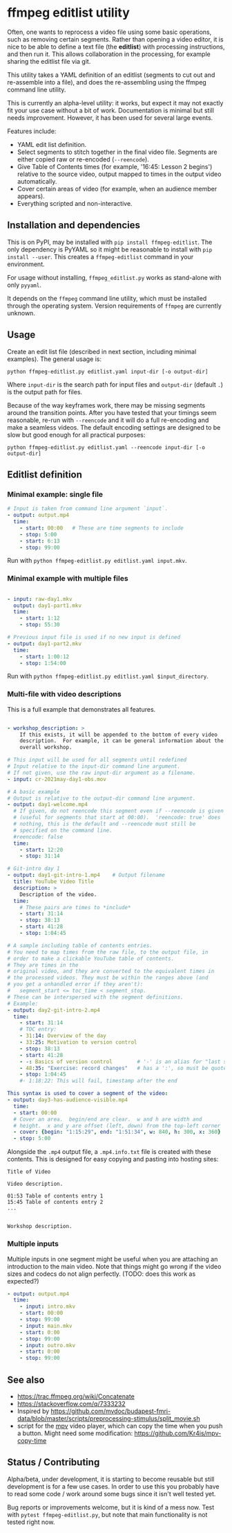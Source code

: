 # ffmpeg editlist utility

Often, one wants to reprocess a video file using some basic
operations, such as removing certain segments.  Rather than opening a
video editor, it is nice to be able to define a text file (the
**editlist**) with processing instructions, and then run it.  This
allows collaboration in the processing, for example sharing the
editlist file via git.

This utility takes a YAML definition of an editlist (segments to cut
out and re-assemble into a file), and does the re-assembling using the
ffmpeg command line utility.

This is currently an alpha-level utility: it works, but expect it may
not exactly fit your use case without a bit of work.  Documentation is
minimal but still needs improvement.  However, it has been used for
several large events.

Features include:

* YAML edit list definition.
* Select segments to stitch together in the final video file.
  Segments are either copied raw or re-encoded (`--reencode`).
* Give Table of Contents times (for example, '16:45: Lesson 2 begins')
  relative to the source video, output mapped to times in
  the output video automatically.
* Cover certain areas of video (for example, when an audience member
  appears).
* Everything scripted and non-interactive.



## Installation and dependencies

This is on PyPI, may be installed with `pip install ffmpeg-editlist`.
The only dependency is PyYAML so it might be reasonable to install
with `pip install --user`.  This creates a `ffmpeg-editlist` command
in your environment.

For usage without installing, `ffmpeg_editlist.py` works as
stand-alone with only `pyyaml`.

It depends on the `ffmpeg` command line utility, which must be
installed through the operating system.  Version requirements of
`ffmpeg` are currently unknown.



## Usage

Create an edit list file (described in next section, including minimal
examples).  The general usage is:

```
python ffmpeg-editlist.py editlist.yaml input-dir [-o output-dir]
```

Where `input-dir` is the search path for input files and `output-dir`
(default `.`) is the output path for files.

Because of the way keyframes work, there may be missing segments
around the transition points.  After you have tested that your timings
seem reasonable, re-run with ``--reencode`` and it will do a full
re-encoding and make a seamless videos.  The default encoding settings
are designed to be slow but good enough for all practical purposes:

```
python ffmpeg-editlist.py editlist.yaml --reencode input-dir [-o output-dir]
```




## Editlist definition


### Minimal example: single file

```yaml
# Input is taken from command line argument `input`.
- output: output.mp4
  time:
    - start: 00:00   # These are time segments to include
	- stop: 5:00
    - start: 6:13
	- stop: 99:00
```

Run with `python ffmpeg-editlist.py editlist.yaml input.mkv`.


### Minimal example with multiple files

```yaml

- input: raw-day1.mkv
  output: day1-part1.mkv
  time:
    - start: 1:12
	- stop: 55:30

# Previous input file is used if no new input is defined
- output: day1-part2.mkv
  time:
    - start: 1:00:12
	- stop: 1:54:00
```

Run with `python ffmpeg-editlist.py editlist.yaml $input_directory`.


### Multi-file with video descriptions

This is a full example that demonstrates all features.

```yaml

- workshop_description: >
    If this exists, it will be appended to the bottom of every video
    description.  For example, it can be general information about the
    overall workshop.

# This input will be used for all segments until redefined
# Input relative to the input-dir command line argument.
# If not given, use the raw input-dir argument as a filename.
- input: cr-2021may-day1-obs.mov

# A basic example
# Output is relative to the output-dir command line argument.
- output: day1-welcome.mp4
  # If given, do not reencode this segment even if --reencode is given
  # (useful for segments that start at 00:00).  'reencode: true' does
  # nothing, this is the default and --reencode must still be
  # specified on the command line.
  #reencode: false
  time:
    - start: 12:20
    - stop: 31:14

# Git-intro day 1
- output: day1-git-intro-1.mp4    # Output filename
  title: YouTube Video Title
  description: >
    Description of the video.
  time:
    # These pairs are times to *include*
    - start: 31:14
    - stop: 38:13
    - start: 41:28
    - stop: 1:04:45

# A sample including table of contents entries.
# You need to map times from the raw file, to the output file, in
# order to make a clickable YouTube table of contents.
# They are times in the
# original video, and they are converted to the equivalent times in
# the processed videos. They must be within the ranges above (and
# you get a unhandled error if they aren't):
#   segment_start <= toc_time < segment_stop.
# These can be interspersed with the segment definitions.
# Example:
- output: day2-git-intro-2.mp4
  time:
    - start: 31:14
    # TOC entry:
    - 31:14: Overview of the day
    - 33:25: Motivation to version control
    - stop: 38:13
    - start: 41:28
    - -: Basics of version control        # '-' is an alias for "last start"
    - 48:35: "Exercise: record changes"   # has a ':', so must be quoted
    - stop: 1:04:45
    #- 1:18:22: This will fail, timestamp after the end

This syntax is used to cover a segment of the video:
- output: day3-has-audience-visible.mp4
  time:
  - start: 00:00
  # Cover an area.  begin/end are clear.  w and h are width and
  # height.  x and y are offset (left, down) from the top-left corner
  - cover: {begin: "1:15:29", end: "1:51:34", w: 840, h: 300, x: 360}
  - stop: 5:00


```

Alongside the `.mp4` output file, a `.mp4.info.txt` file is created
with these contents.  This is designed for easy copying and pasting
into hosting sites:

```
Title of Video

Video description.

01:53 Table of contents entry 1
15:45 Table of contents entry 2
...


Workshop description.
```


### Multiple inputs

Multiple inputs in one segment might be useful when you are attaching
an introduction to the main video.  Note that things might go wrong if
the video sizes and codecs do not align perfectly.  (TODO: does this
work as expected?)

```yaml
- output: output.mp4
  time:
    - input: intro.mkv
    - start: 00:00
	- stop: 99:00
    - input: main.mkv
    - start: 0:00
	- stop: 99:00
    - input: outro.mkv
    - start: 0:00
	- stop: 99:00

```



## See also

* https://trac.ffmpeg.org/wiki/Concatenate
* https://stackoverflow.com/q/7333232
* Inspired by https://github.com/mvdoc/budapest-fmri-data/blob/master/scripts/preprocessing-stimulus/split_movie.sh
* script for the [mpv](https://mpv.io) video player, which can copy
  the time when you push a button.  Might need some modification:
  https://github.com/Kr4is/mpv-copy-time


## Status / Contributing

Alpha/beta, under development, it is starting to become reusable but
still development is for a few use cases.  In order to use this you
probably have to read some code / work around some bugs since it isn't
well tested yet.

Bug reports or improvements welcome, but it is kind of a mess now.
Test with ``pytest ffmpeg-editlist.py``, but note that main
functionality is not tested right now.
